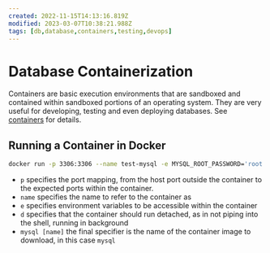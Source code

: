 ```yaml
---
created: 2022-11-15T14:13:16.819Z
modified: 2023-03-07T10:38:21.988Z
tags: [db,database,containers,testing,devops]
---
```

# Database Containerization

Containers are basic execution environments that
are sandboxed and contained within sandboxed portions of an operating system.
They are very useful for developing, testing and even deploying databases.
See [containers](container.md) for details.

## Running a Container in Docker

```sh
docker run -p 3306:3306 --name test-mysql -e MYSQL_ROOT_PASSWORD='root' -d mysql
```

* `p` specifies the port mapping,
from the host port outside the container to the expected ports within the container.
* `name` specifies the name to refer to the container as
* `e` specifies environment variables to be accessible within the container
* `d` specifies that the container should run detached,
as in not piping into the shell, running in background
* `mysql [name]` the final specifier is the name of the container image to download,
in this case `mysql`
